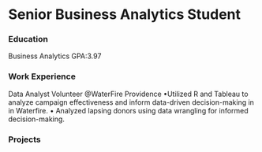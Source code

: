 # Senior Business Analytics Student

### Education
Business Analytics GPA:3.97

### Work Experience
Data Analyst Volunteer @WaterFire Providence 
•Utilized R and Tableau to analyze campaign effectiveness and inform data-driven decision-making in in Waterfire.
• Analyzed lapsing donors using data wrangling for informed decision-making.

### Projects

